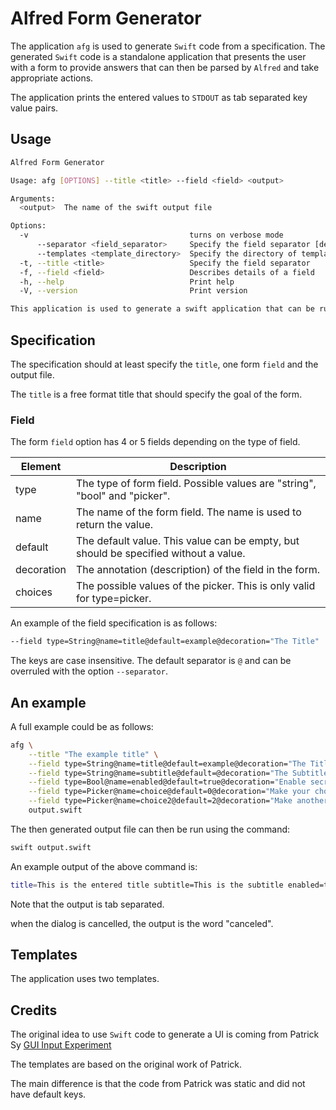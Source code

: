 # Alfred Form Generator

The application `afg` is used to generate `Swift` code 
from a specification. The generated `Swift` 
code is a standalone application that presents the user with a form 
to provide answers that can then be parsed by `Alfred` and take
appropriate actions.

The application prints the entered values to `STDOUT` as tab separated
key value pairs.

## Usage

```bash
Alfred Form Generator

Usage: afg [OPTIONS] --title <title> --field <field> <output>

Arguments:
  <output>  The name of the swift output file

Options:
  -v                                    turns on verbose mode
      --separator <field_separator>     Specify the field separator [default: @]
      --templates <template_directory>  Specify the directory of templates [default: Template]
  -t, --title <title>                   Specify the field separator
  -f, --field <field>                   Describes details of a field
  -h, --help                            Print help
  -V, --version                         Print version

This application is used to generate a swift application that can be run in Alfred as a form input
```

## Specification

The specification should at least specify the `title`, one form `field` and
the output file.

The `title` is a free format title that should specify the goal of the form.

### Field

The form `field` option has 4 or 5 fields depending on the type
of field.

|Element| Description                                                                          |
|-|--------------------------------------------------------------------------------------|
|type| The type of form field. Possible values are "string", "bool" and "picker".           |
|name| The name of the form field. The name is used to return the value.                    |
|default| The default value. This value can be empty, but should be specified without a value. |
|decoration| The annotation (description) of the field in the form.                               |
|choices| The possible values of the picker. This is only valid for type=picker.               |

An example of the field specification is as follows:

```bash
--field type=String@name=title@default=example@decoration="The Title"
```

The keys are case insensitive. The default separator is `@` and can be
overruled with the option `--separator`.

## An example

A full example could be as follows:

```bash
afg \
	--title "The example title" \
	--field type=String@name=title@default=example@decoration="The Title" \
	--field type=String@name=subtitle@default=@decoration="The Subtitle" \
	--field type=Bool@name=enabled@default=true@decoration="Enable secret" \
	--field type=Picker@name=choice@default=0@decoration="Make your choice"@choices="Choice A,Choice B,Choice C" \
	--field type=Picker@name=choice2@default=2@decoration="Make another choice"@choices="Choice A,Choice B,Choice C" \
	output.swift
```

The then generated output file can then be run using the command:

```bash
swift output.swift
```

An example output of the above command is:

```bash
title=This is the entered title subtitle=This is the subtitle enabled=true choice=B choice2=C
```

Note that the output is tab separated.

when the dialog is cancelled, the output is the word "canceled".

## Templates

The application uses two templates. 
## Credits

The original idea to use `Swift` code to generate a UI is coming
from Patrick Sy [GUI Input Experiment](https://github.com/zeitlings/alfred-workflows/releases/tag/v1.0.0-uiex)

The templates are based on the original work of Patrick.

The main difference is that the code from Patrick was static 
and did not have default keys.
